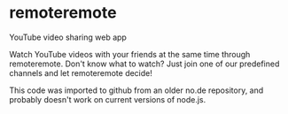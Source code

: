 remoteremote
============

YouTube video sharing web app

Watch YouTube videos with your friends at the same time through remoteremote.
Don't know what to watch? Just join one of our predefined channels and let
remoteremote decide!

This code was imported to github from an older no.de repository, and probably
doesn't work on current versions of node.js.